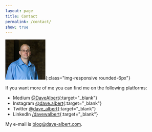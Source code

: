 ```yaml
---
layout: page
title: Contact
permalink: /contact/
show: true
---
```


![Dave Albert CTO](/images/me2-square-100k.JPG){:class="img-responsive rounded-6px"}

If you want more of me you can find me on the following platforms:

* Medium [@DaveAlbert](https://medium.com/@DaveAlbert){:target="_blank"}
* Instagram [@dave.albert](https://www.instagram.com/dave.albert/){:target="_blank"}
* Twitter [@dave_albert](https://twitter.com/dave_albert){:target="_blank"}
* LinkedIn [/davewalbert](https://www.linkedin.com/in/davewalbert/){:target="_blank"}

My e-mail is [blog@dave-albert.com](mailto:blog@dave-albert.com).